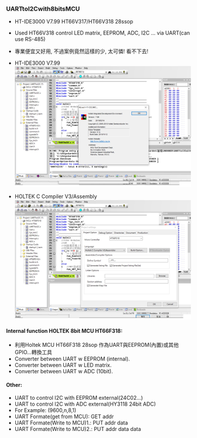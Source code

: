 ### UARTtoI2Cwith8bitsMCU
* HT-IDE3000 V7.99  HT66V317/HT66V318 28ssop
* Used HT66V318 control LED matrix, EEPROM, ADC, I2C ... via UART(can use RS-485)
* 專業便宜又好用, 不過案例竟然這樣的少, 太可憐! 看不下去! 

* HT-IDE3000 V7.99
![Image](HT-IDE3000_version.jpg)
* HOLTEK C Compiler V3/Assembly
![Image](HT-IDE3000_projectoption.jpg)


#### Internal function HOLTEK 8bit MCU HT66F318:
* 利用Holtek MCU HT66F318 28sop 作為UART與EEPROM(內置)或其他GPIO...轉換工具
* Converter between UART w EEPROM (internal). 
* Converter between UART w LED matrix.
* Converter between UART w ADC (10bit).


#### Other:
* UART to control I2C with EEPROM external(24C02...)
* UART to control I2C with ADC external(HY3118 24bit ADC)
* For Example: (9600,n,8,1) 
* UART Formate(get from MCU): GET addr
* UART Formate(Write to MCU)1.: PUT addr data 
* UART Formate(Write to MCU)2.: PUT addr data data
